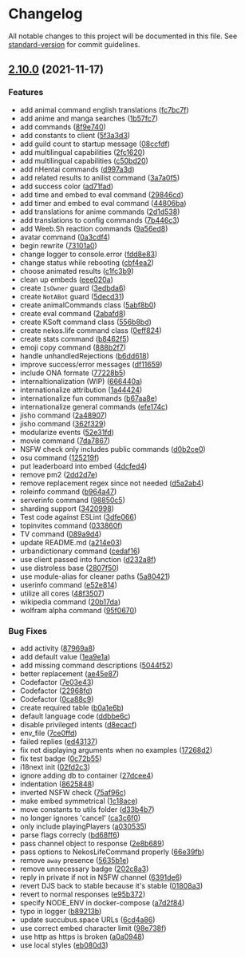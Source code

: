 # Changelog

All notable changes to this project will be documented in this file. See [standard-version](https://github.com/conventional-changelog/standard-version) for commit guidelines.

## [2.10.0](https://github.com/TurboCheetah/iTurbo/compare/v2.2.1...v2.10.0) (2021-11-17)


### Features

* add animal command english translations ([fc7bc7f](https://github.com/TurboCheetah/iTurbo/commit/fc7bc7f0efe8f325de55a88357106502487656b0))
* add anime and manga searches ([1b57fc7](https://github.com/TurboCheetah/iTurbo/commit/1b57fc756004e78b10bf7915a5b8a5c5ab51fd62))
* add commands ([8f9e740](https://github.com/TurboCheetah/iTurbo/commit/8f9e740fbc2f111c6e87e32a3ac361d3a40fb4ca))
* add constants to client ([5f3a3d3](https://github.com/TurboCheetah/iTurbo/commit/5f3a3d379bdc2051421fbdf1ef4055cfd9959022))
* add guild count to startup message ([08ccfdf](https://github.com/TurboCheetah/iTurbo/commit/08ccfdf7e5653b5c7c4d74da48cef9357e37038f))
* add multilingual capabilities ([2fc1620](https://github.com/TurboCheetah/iTurbo/commit/2fc1620118d87e7e5368e8dc42432cd130fabc3d))
* add multilingual capabilities ([c50bd20](https://github.com/TurboCheetah/iTurbo/commit/c50bd20edc40baec0ecda1485ad3540b2d3ea02e))
* add nHentai commands ([d997a3d](https://github.com/TurboCheetah/iTurbo/commit/d997a3dbd060e0063a0b3aff88206631487d979c))
* add related results to anilist command ([3a7a0f5](https://github.com/TurboCheetah/iTurbo/commit/3a7a0f5c28c0d1be153364eee4df89077acaef66))
* add success color ([ad71fad](https://github.com/TurboCheetah/iTurbo/commit/ad71fadfc46fd26a301b13f868ae71741de4fb8e))
* add time and embed to eval command ([29846cd](https://github.com/TurboCheetah/iTurbo/commit/29846cd708fd4e1a1a29ac879a3c1f71a0317a75))
* add timer and embed to eval command ([44806ba](https://github.com/TurboCheetah/iTurbo/commit/44806ba7a29c333824932b17457b75028b165a8c))
* add translations for anime commands ([2d1d538](https://github.com/TurboCheetah/iTurbo/commit/2d1d5389bd0968fe866d956762092d3f542af8d3))
* add translations to config commands ([7b446c3](https://github.com/TurboCheetah/iTurbo/commit/7b446c318a3140d5cf7b5660209f29681353e53c))
* add Weeb.Sh reaction commands ([9a56ed8](https://github.com/TurboCheetah/iTurbo/commit/9a56ed8293e64d38facbfdaf8e8e6a132893188d))
* avatar command ([0a3cdf4](https://github.com/TurboCheetah/iTurbo/commit/0a3cdf4248b6cdb55310adca7dc666940d076c20))
* begin rewrite ([73101a0](https://github.com/TurboCheetah/iTurbo/commit/73101a0b4981a3fd5d7a5a6b9cb6ffd57c358f6f))
* change logger to console.error ([fdd8e83](https://github.com/TurboCheetah/iTurbo/commit/fdd8e83be10c80fc60e1e21c7a1c58aa91dd47e3))
* change status while rebooting ([cbf4ea2](https://github.com/TurboCheetah/iTurbo/commit/cbf4ea2f21ad4dc0177cdafcaae49ef4d85f3ff6))
* choose animated results ([c1fc3b9](https://github.com/TurboCheetah/iTurbo/commit/c1fc3b93984fa2597384e4abba24fbf1c429cef4))
* clean up embeds ([eee020a](https://github.com/TurboCheetah/iTurbo/commit/eee020aaf3a73f221883b1a9da1a20643d35048a))
* create `IsOwner` guard ([3edbda6](https://github.com/TurboCheetah/iTurbo/commit/3edbda60205a41e9f57acd986d501422c3caecab))
* create `NotABot` guard ([5decd31](https://github.com/TurboCheetah/iTurbo/commit/5decd31f0bc52d9c024c219dc97b4f9ff778a50f))
* create animalCommands class ([5abf8b0](https://github.com/TurboCheetah/iTurbo/commit/5abf8b0aff70212a26ccd838da1a93cc46cf4b5a))
* create eval command ([2abafd8](https://github.com/TurboCheetah/iTurbo/commit/2abafd8b9112ed46ccb8052f12b3b046cd4be884))
* create KSoft command class ([556b8bd](https://github.com/TurboCheetah/iTurbo/commit/556b8bd9c35f173c29581f14dd157765d3a01afb))
* create nekos.life command class ([0eff824](https://github.com/TurboCheetah/iTurbo/commit/0eff824fa27caf7be5cdd4a537eab9943f3051eb))
* create stats command ([b8462f5](https://github.com/TurboCheetah/iTurbo/commit/b8462f5b5a95fa12da33f80b88947a633074c462))
* emoji copy command ([888b2f7](https://github.com/TurboCheetah/iTurbo/commit/888b2f71ef8d406ef317e519e7f37f6cd191f9d4))
* handle unhandledRejections ([b6dd618](https://github.com/TurboCheetah/iTurbo/commit/b6dd6185c321794b8b4043f51af9a8471fe549aa))
* improve success/error messages ([df11659](https://github.com/TurboCheetah/iTurbo/commit/df116597e4225376de7a0fcda2fb324fdc378769))
* include ONA formate ([77228b5](https://github.com/TurboCheetah/iTurbo/commit/77228b5238e408ba05530a3645786801f1db46fc))
* internaltionalization (WIP) ([666440a](https://github.com/TurboCheetah/iTurbo/commit/666440a617e9fb441f142f38b3d2bf9aef71b427))
* internationalize attribution ([1a44424](https://github.com/TurboCheetah/iTurbo/commit/1a444249c0dad1274060d24c6486f8f2ab218953))
* internationalize fun commands ([b67aa8e](https://github.com/TurboCheetah/iTurbo/commit/b67aa8eea538ba0beb0234d00665ed92c848243e))
* internationalize general commands ([efe174c](https://github.com/TurboCheetah/iTurbo/commit/efe174c4b275d9dfbcd77cb346ae17090de3cf60))
* jisho command ([2a48907](https://github.com/TurboCheetah/iTurbo/commit/2a48907b5387eb1e1cd7a8009aa3d2610a88dba5))
* jisho command ([362f329](https://github.com/TurboCheetah/iTurbo/commit/362f3290d16d7fcaf0de653158a4a73db986be25))
* modularize events ([52e31fd](https://github.com/TurboCheetah/iTurbo/commit/52e31fd1c5cd26da7126af2cc987aa3385b153ed))
* movie command ([7da7867](https://github.com/TurboCheetah/iTurbo/commit/7da78671b4c544e5b1e7326d8108693fdb1aa0e7))
* NSFW check only includes public commands ([d0b2ce0](https://github.com/TurboCheetah/iTurbo/commit/d0b2ce0be9013f8e5b88c946d2e8ba4d94a61e52))
* osu command ([125219f](https://github.com/TurboCheetah/iTurbo/commit/125219f2aab6adb53a4915a92ecbeca62b73027f))
* put leaderboard into embed ([4dcfed4](https://github.com/TurboCheetah/iTurbo/commit/4dcfed4aed621404050794a959ce49a1515def3f))
* remove pm2 ([2dd2d7e](https://github.com/TurboCheetah/iTurbo/commit/2dd2d7eb0257fbe8bf438c5ef64629d9971e4b24))
* remove replacement regex since not needed ([d5a2ab4](https://github.com/TurboCheetah/iTurbo/commit/d5a2ab4016bddbbbebd172a317707d7e780c9825))
* roleinfo command ([b964a47](https://github.com/TurboCheetah/iTurbo/commit/b964a47eae57e6229eeaee4361a22561a4946b7c))
* serverinfo command ([98850c5](https://github.com/TurboCheetah/iTurbo/commit/98850c5e170bd1811acc581d12b966563987d512))
* sharding support ([3420998](https://github.com/TurboCheetah/iTurbo/commit/3420998af79c7b4e9f9c4dbfedeb83897306c6ae))
* Test code against ESLint ([3dfe066](https://github.com/TurboCheetah/iTurbo/commit/3dfe066f7de04597ff0d95ce91e914e873619866))
* topinvites command ([033860f](https://github.com/TurboCheetah/iTurbo/commit/033860f5a5f5c05e8d17bbea1f572338d8659764))
* TV command ([089a9d4](https://github.com/TurboCheetah/iTurbo/commit/089a9d4f6ff3dfe88297a8961f36dff771c8e11c))
* update README.md ([a214e03](https://github.com/TurboCheetah/iTurbo/commit/a214e03f515a04ba02d53fa36921ad0046769ff3))
* urbandictionary command ([cedaf16](https://github.com/TurboCheetah/iTurbo/commit/cedaf16449888ab2590eb177e728e979804fae34))
* use client passed into function ([d232a8f](https://github.com/TurboCheetah/iTurbo/commit/d232a8f29b480774e51d9549e3bfc0dd5a6dc3af))
* use distroless base ([2807f50](https://github.com/TurboCheetah/iTurbo/commit/2807f507d36f05ce6ad3f63e94734009605bfc35))
* use module-alias for cleaner paths ([5a80421](https://github.com/TurboCheetah/iTurbo/commit/5a80421fc03f2f3046a7f86038b54b73f70622f7))
* userinfo command ([e52e814](https://github.com/TurboCheetah/iTurbo/commit/e52e8145bd3993ddd2f9123c25abf0fbcba13c96))
* utilize all cores ([48f3507](https://github.com/TurboCheetah/iTurbo/commit/48f3507770b832020c5acb4e4985e996863c6169))
* wikipedia command ([20b17da](https://github.com/TurboCheetah/iTurbo/commit/20b17daf97aaec0df49b796d918030f3c5905c6d))
* wolfram alpha command ([95f0670](https://github.com/TurboCheetah/iTurbo/commit/95f0670b2fdaf57175fc0b8c299c85ff5d08afb6))


### Bug Fixes

* add activity ([87969a8](https://github.com/TurboCheetah/iTurbo/commit/87969a8681f212cd08b45755e2916496374a11cc))
* add default value ([1ea9e1a](https://github.com/TurboCheetah/iTurbo/commit/1ea9e1aad8e4ccd4c2b372184da834a7372fc519))
* add missing command descriptions ([5044f52](https://github.com/TurboCheetah/iTurbo/commit/5044f5297a4dd7fb9eee67922fd88d20ae479df9))
* better replacement ([ae45e87](https://github.com/TurboCheetah/iTurbo/commit/ae45e87bdbd133e55d4e13f859a5523be6035456))
* Codefactor ([7e03e43](https://github.com/TurboCheetah/iTurbo/commit/7e03e430c64d0d590e876ae138143543c0b8d958))
* Codefactor ([22968fd](https://github.com/TurboCheetah/iTurbo/commit/22968fdd6d59367e92fb38062937ebe3fa764a94))
* Codefactor ([0ca88c9](https://github.com/TurboCheetah/iTurbo/commit/0ca88c99e5ebb4d16032eb8a0110004232acc1bf))
* create required table ([b0a1e6b](https://github.com/TurboCheetah/iTurbo/commit/b0a1e6b017304bbc30bfa9838e67bef9ba239d05))
* default language code ([ddbbe6c](https://github.com/TurboCheetah/iTurbo/commit/ddbbe6c7d7d2db2ebfe172b8d16c7e35828b68fc))
* disable privileged intents ([d8ecacf](https://github.com/TurboCheetah/iTurbo/commit/d8ecacf4948e8c40617b4871518f229fad5d13ee))
* env_file ([7ce0ffd](https://github.com/TurboCheetah/iTurbo/commit/7ce0ffdb05bd9fdec9d83dc9f48fe9dcb631324d))
* failed replies ([ed43137](https://github.com/TurboCheetah/iTurbo/commit/ed43137ba2393e2cb4bd6449cca3cea3c773de8e))
* fix not displaying arguments when no examples ([17268d2](https://github.com/TurboCheetah/iTurbo/commit/17268d2f7e77db46ca237ae9229a1f9658b2113f))
* fix test badge ([0c72b55](https://github.com/TurboCheetah/iTurbo/commit/0c72b55605ec20d6f4cbf47663e18b75bfd67c5a))
* i18next init ([02fd2c3](https://github.com/TurboCheetah/iTurbo/commit/02fd2c34c0237ab6803f73beb1730f07b6cffd5b))
* ignore adding db to container ([27dcee4](https://github.com/TurboCheetah/iTurbo/commit/27dcee43f698c3c7983553b8456359185735ccc2))
* indentation ([8625848](https://github.com/TurboCheetah/iTurbo/commit/86258482fea39dfb75289000466449f1aa5f06de))
* inverted NSFW check ([75af96c](https://github.com/TurboCheetah/iTurbo/commit/75af96c0130051be44ee723aedfa84e8241c652e))
* make embed symmetrical ([1c18ace](https://github.com/TurboCheetah/iTurbo/commit/1c18ace239d7ffc784d09bf7da20e80d3702a4e2))
* move constants to utils folder ([d33b4b7](https://github.com/TurboCheetah/iTurbo/commit/d33b4b719c3fc609b67209b2a4d730d85dbc6fe2))
* no longer ignores 'cancel' ([ca3c6f0](https://github.com/TurboCheetah/iTurbo/commit/ca3c6f090ec90546f6a8ef4746c2554c173fadad))
* only include playingPlayers ([a030535](https://github.com/TurboCheetah/iTurbo/commit/a03053573bc9ce8a6298f12e3dcf93d9e43c8849))
* parse flags correcly ([bd68ff6](https://github.com/TurboCheetah/iTurbo/commit/bd68ff6642f37162b64e62019df6444ab1a3f748))
* pass channel object to response ([2e8b689](https://github.com/TurboCheetah/iTurbo/commit/2e8b689e6a2917659c9e0825ace9b30d79f047c8))
* pass options to NekosLifeCommand properly ([66e39fb](https://github.com/TurboCheetah/iTurbo/commit/66e39fb120ced0809f403840cba2975df01e1ea7))
* remove `away` presence ([5635b1e](https://github.com/TurboCheetah/iTurbo/commit/5635b1ec7b3e7cc9820f75c93256f2cca915e6e0))
* remove unnecessary badge ([202c8a3](https://github.com/TurboCheetah/iTurbo/commit/202c8a3e2ff6a0017f63438f5d5a0bf9d44d46a9))
* reply in private if not in NSFW channel ([6391de6](https://github.com/TurboCheetah/iTurbo/commit/6391de68a2193f963dfe1100baee06fe9fa5643c))
* revert DJS back to stable because it's stable ([01808a3](https://github.com/TurboCheetah/iTurbo/commit/01808a368f8d408ff83f8ce7e8416791c92aeb7a))
* revert to normal responses ([e95b372](https://github.com/TurboCheetah/iTurbo/commit/e95b372e24a152cd6431796450f3cc67f7a8b65a))
* specify NODE_ENV in docker-compose ([a7d2f84](https://github.com/TurboCheetah/iTurbo/commit/a7d2f840bf6530c96850649e4b2d52af4856d32e))
* typo in logger ([b89213b](https://github.com/TurboCheetah/iTurbo/commit/b89213b321e2c1e16bd4fad8d843518ccbf177f6))
* update succubus.space URLs ([6cd4a86](https://github.com/TurboCheetah/iTurbo/commit/6cd4a866aa1f7e17e63dda959ae06142006311a0))
* use correct embed character limit ([98e738f](https://github.com/TurboCheetah/iTurbo/commit/98e738fb4e0d389b600d0fe694161d3f67067d18))
* use http as https is broken ([a0a0948](https://github.com/TurboCheetah/iTurbo/commit/a0a0948d03c2c137dbba0f93d8b0786338b0bf95))
* use local styles ([eb080d3](https://github.com/TurboCheetah/iTurbo/commit/eb080d3b0b623e8666a31110271c3e27de577547))
